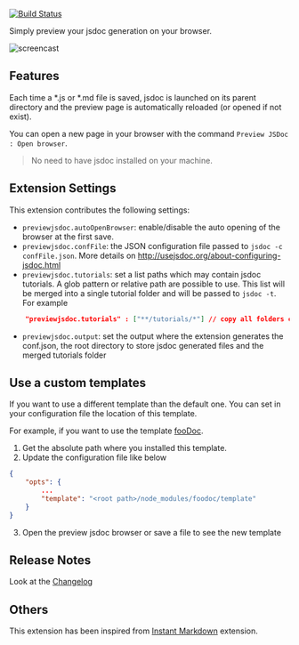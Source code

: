 [![Build Status](https://travis-ci.org/ludorival/vscode-preview-jsdoc.svg?branch=master)](https://travis-ci.org/ludorival/vscode-preview-jsdoc)

Simply preview your jsdoc generation on your browser.

![screencast](./vscode-preview-jsdoc.gif)
## Features

Each time a *.js or *.md file is saved, jsdoc is launched on its parent directory and the preview page is automatically reloaded (or opened if not exist).

You can open a new page in your browser with the command `Preview JSDoc : Open browser`. 

> No need to have jsdoc installed on your machine.

## Extension Settings


This extension contributes the following settings:

* `previewjsdoc.autoOpenBrowser`: enable/disable the auto opening of the browser at the first save.
* `previewjsdoc.confFile`: the JSON configuration file passed to `jsdoc -c confFile.json`. More details on http://usejsdoc.org/about-configuring-jsdoc.html
* `previewjsdoc.tutorials`: set a list paths which may contain jsdoc tutorials. A glob pattern or relative path are possible to use. This list will be merged into a single tutorial folder and will be passed to `jsdoc -t`. For example
```json
    "previewjsdoc.tutorials" : ["**/tutorials/*"] // copy all folders containing tutorials as child folder.
```
* `previewjsdoc.output`: set the output where the extension generates the conf.json, the root directory to store jsdoc generated files and the merged tutorials folder

## Use a custom templates
If you want to use a different template than the default one. You can set in your configuration file the location of this template.

For example, if you want to use the template [fooDoc](https://www.npmjs.com/package/foodoc). 
1. Get the absolute path where you installed this template.
2. Update the configuration file like below
```json
{
    "opts": {
        ...
        "template": "<root path>/node_modules/foodoc/template"
    }
}
```
3. Open the preview jsdoc browser or save a file to see the new template

## Release Notes

Look at the [Changelog](./CHANGELOG.md)


## Others

This extension has been inspired from [Instant Markdown](https://github.com/dbankier/vscode-instant-markdown) extension.
